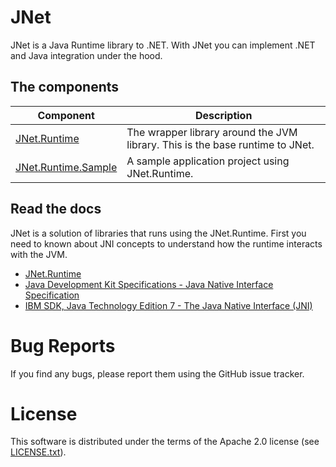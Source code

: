 # JNet

JNet is a Java Runtime library to .NET. With JNet you can implement .NET and Java integration under the hood.

## The components

|Component|Description|
|-|-|
|[JNet.Runtime](src/JNet.Runtime)|The wrapper library around the JVM library. This is the base runtime to JNet.|
|[JNet.Runtime.Sample](src/JNet.Runtime.Sample)|A sample application project using JNet.Runtime.|

## Read the docs

JNet is a solution of libraries that runs using the JNet.Runtime. First you need to known about JNI concepts to understand how the runtime interacts with the JVM.

* [JNet.Runtime](src/JNet.Runtime)
* [Java Development Kit Specifications - Java Native Interface Specification](https://docs.oracle.com/en/java/javase/15/docs/specs/jni/index.html)
* [IBM SDK, Java Technology Edition 7 - The Java Native Interface (JNI)](https://www.ibm.com/docs/en/sdk-java-technology/7?topic=components-java-native-interface-jni)

# Bug Reports
If you find any bugs, please report them using the GitHub issue tracker.

# License
This software is distributed under the terms of the Apache 2.0 license
(see [LICENSE.txt](LICENSE.txt)).
